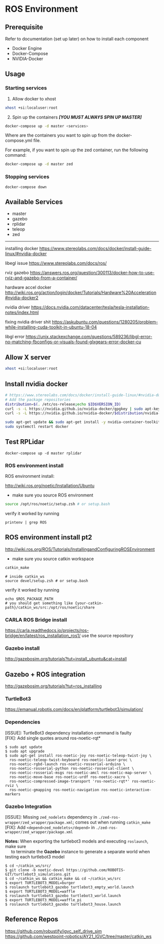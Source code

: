 # ROS Environment
## Prerequisite
Refer to documentation (set up later) on how to install each component
- Docker Engine
- Docker-Compose
- NVIDIA-Docker

## Usage
### Starting services
1. Allow docker to xhost
```bash
xhost +si:localuser:root
```
2. Spin up the containers ***[YOU MUST ALWAYS SPIN UP MASTER]***
```bash
docker-compose up -d master <services>
```
Where <services> are the containers you want to spin up from the docker-compose.yml file. 

For example, if you want to spin up the zed container, run the following command: 
```bash
docker-compose up -d master zed
```
### Stopping services
```
docker-compose down
```

## Available Services
- master
- gazebo
- rplidar
- teleop
- zed
---
installing docker
https://www.stereolabs.com/docs/docker/install-guide-linux/#nvidia-docker

libegl issue
https://www.stereolabs.com/docs/ros/

rviz gazebo
https://answers.ros.org/question/300113/docker-how-to-use-rviz-and-gazebo-from-a-container/

hardware accel docker
http://wiki.ros.org/action/login/docker/Tutorials/Hardware%20Acceleration#nvidia-docker2

nvidia driver
https://docs.nvidia.com/datacenter/tesla/tesla-installation-notes/index.html

fixing nvidia driver shit
https://askubuntu.com/questions/1280205/problem-while-installing-cuda-toolkit-in-ubuntu-18-04

libgl error
https://unix.stackexchange.com/questions/589236/libgl-error-no-matching-fbconfigs-or-visuals-found-glxgears-error-docker-cu

## Allow X server
```bash
xhost +si:localuser:root
```

## Install nvidia docker
```bash
# https://www.stereolabs.com/docs/docker/install-guide-linux/#nvidia-docker
# Add the package repositories
distribution=$(. /etc/os-release;echo $ID$VERSION_ID)
curl -s -L https://nvidia.github.io/nvidia-docker/gpgkey | sudo apt-key add -
curl -s -L https://nvidia.github.io/nvidia-docker/$distribution/nvidia-docker.list | sudo tee /etc/apt/sources.list.d/nvidia-docker.list

sudo apt-get update && sudo apt-get install -y nvidia-container-toolkit
sudo systemctl restart docker
```

## Test RPLidar
```
docker-compose up -d master rplidar
```

### ROS environment install

ROS environment install:

http://wiki.ros.org/noetic/Installation/Ubuntu
- make sure you source ROS environment
```bash
source /opt/ros/noetic/setup.zsh # or setup.bash
```
verify it worked by running 
```
printenv | grep ROS
```

## ROS environment install pt2
http://wiki.ros.org/ROS/Tutorials/InstallingandConfiguringROSEnvironment
- make sure you source catkin workspace
```bash
catkin_make
```
```
# inside catkin_ws
source devel/setup.zsh # or setup.bash
```
verify it worked by running 
```
echo $ROS_PACKAGE_PATH
# you should get something like {your-catkin-path}/catkin_ws/src:/opt/ros/noetic/share
```

### CARLA ROS Bridge install
https://carla.readthedocs.io/projects/ros-bridge/en/latest/ros_installation_ros1/
use the source repository


### Gazebo install
http://gazebosim.org/tutorials?tut=install_ubuntu&cat=install


## Gazebo + ROS integration
http://gazebosim.org/tutorials?tut=ros_installing


### TurtleBot3
https://emanual.robotis.com/docs/en/platform/turtlebot3/simulation/

### Dependencies
[ISSUE]: TurtleBot3 dependency installation command is faulty  
[FIX]: Add single quotes around ros-noetic-rqt*  

```
$ sudo apt update
$ sudo apt upgrade
$ sudo apt-get install ros-noetic-joy ros-noetic-teleop-twist-joy \
  ros-noetic-teleop-twist-keyboard ros-noetic-laser-proc \
  ros-noetic-rgbd-launch ros-noetic-rosserial-arduino \
  ros-noetic-rosserial-python ros-noetic-rosserial-client \
  ros-noetic-rosserial-msgs ros-noetic-amcl ros-noetic-map-server \
  ros-noetic-move-base ros-noetic-urdf ros-noetic-xacro \
  ros-noetic-compressed-image-transport 'ros-noetic-rqt*' ros-noetic-rviz \
  ros-noetic-gmapping ros-noetic-navigation ros-noetic-interactive-markers
```

### Gazebo Integration 
[ISSUE]: Missing `zed_nodelets` dependency in `./zed-ros-wrapper/zed_wrapper/package.xml`; comes out when running `catkin_make`   
[FIX]: Add `<depend>zed_nodelets</depend>` in `./zed-ros-wrapper/zed_wrapper/package.xml`  

**Notes:** When exporting the turtlebot3 models and executing `roslaunch`, make sure  
&nbsp;&nbsp;&nbsp;&nbsp; to terminate the **Gazebo** instance to generate a separate world when testing each turtlebot3 model
```
$ cd ~/catkin_ws/src/
$ git clone -b noetic-devel https://github.com/ROBOTIS-GIT/turtlebot3_simulations.git
$ cd ~/catkin_ws && catkin_make && cd ~/catkin_ws/src
$ export TURTLEBOT3_MODEL=burger
$ roslaunch turtlebot3_gazebo turtlebot3_empty_world.launch
$ export TURTLEBOT3_MODEL=waffle
$ roslaunch turtlebot3_gazebo turtlebot3_world.launch
$ export TURTLEBOT3_MODEL=waffle_pi
$ roslaunch turtlebot3_gazebo turtlebot3_house.launch
```


## Reference Repos
https://github.com/robustify/igvc_self_drive_sim
https://github.com/westpoint-robotics/AY21_IGVC/tree/master/catkin_ws
